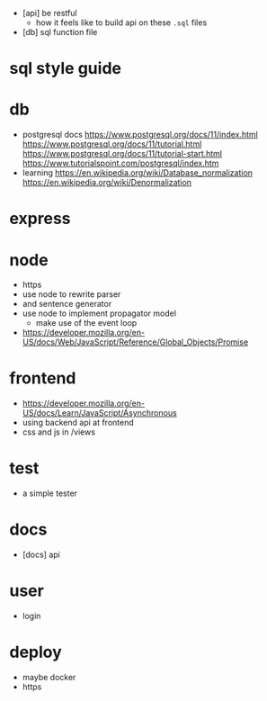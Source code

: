 - [api] be restful
  - how it feels like to build api on these `.sql` files
- [db] sql function file
# sql style guide
# db
- postgresql docs
  https://www.postgresql.org/docs/11/index.html
  https://www.postgresql.org/docs/11/tutorial.html
  https://www.postgresql.org/docs/11/tutorial-start.html
  https://www.tutorialspoint.com/postgresql/index.htm
- learning
  https://en.wikipedia.org/wiki/Database_normalization
  https://en.wikipedia.org/wiki/Denormalization
# express
# node
- https
- use node to rewrite parser
- and sentence generator
- use node to implement propagator model
  - make use of the event loop
- https://developer.mozilla.org/en-US/docs/Web/JavaScript/Reference/Global_Objects/Promise
# frontend
- https://developer.mozilla.org/en-US/docs/Learn/JavaScript/Asynchronous
- using backend api at frontend
- css and js in /views
# test
- a simple tester
# docs
- [docs] api
# user
- login
# deploy
- maybe docker
- https
